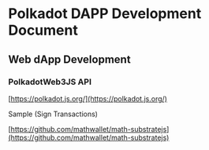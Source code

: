 # Polkadot DAPP Development Document

## Web dApp Development

### PolkadotWeb3JS API

[https://polkadot.js.org/](https://polkadot.js.org/)

Sample (Sign Transactions)

[https://github.com/mathwallet/math-substratejs](https://github.com/mathwallet/math-substratejs)

